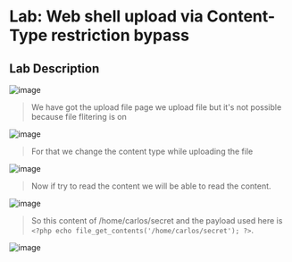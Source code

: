 # Lab: Web shell upload via Content-Type restriction bypass #

## Lab Description ##

![image](https://github.com/anandurdas11/Web_Securityy/assets/83402050/07e126dd-438e-4197-916d-09874fa1cddc)

> We have got the upload file page we upload file but it's not possible because file flitering is on

![image](https://github.com/anandurdas11/Web_Securityy/assets/83402050/bf3b5ba7-3a32-412a-8642-a8c2c416d0ab)

> For that we change the content type while uploading the file

![image](https://github.com/anandurdas11/Web_Securityy/assets/83402050/69bd53fa-2e8d-4c68-8e02-dd472886f721)

> Now if try to read the content we will be able to read the content.

![image](https://github.com/anandurdas11/Web_Securityy/assets/83402050/a0911223-ea10-435e-b708-a318a63f629b)

> So this content of /home/carlos/secret and the payload used here is `<?php echo file_get_contents('/home/carlos/secret'); ?>`.

![image](https://github.com/anandurdas11/Web_Securityy/assets/83402050/edfaaf5c-e467-44a8-8ff1-f8229e7f41c4)
